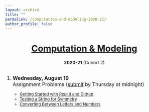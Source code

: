 ```yaml
---
layout: archive
title: ""
permalink: /computation-and-modeling-2020-21/
author_profile: false
---
```


# [<center>Computation & Modeling</center>](#top)

<center><b>2020-21</b> (Cohort 2)</center>

<div style="width:100%; max-width:800px; margin:auto">  

<br>

<font size="3em"><ol reversed start="1">
    <li><b>Wednesday, August 19</b>
        <!--<br><a class="body" target="_blank" href="https://vimeo.com/445063480">Class Recording</a>-->
        <br>Assignment Problems (<a class="body" target="_blank" href="https://eurisko-us.github.io/resources/#submit-assignment">submit</a> by Thursday at midnight)
        <font size="2em"><ul>
        <li><a class="body" target="_blank" href="https://eurisko-us.github.io/files/all_problems_iteration_2.html#Problem-1-1">Getting Started with Repl.it and Github</a></li>
        <li><a class="body" target="_blank" href="https://eurisko-us.github.io/files/all_problems_iteration_2.html#Problem-1-2">Testing a String for Symmetry</a></li>
        <li><a class="body" target="_blank" href="https://eurisko-us.github.io/files/all_problems_iteration_2.html#Problem-1-3">Converting Between Letters and Numbers</a></li>
        </ul></font>
    </li>
    <br>
</ol></font>  

</div>
